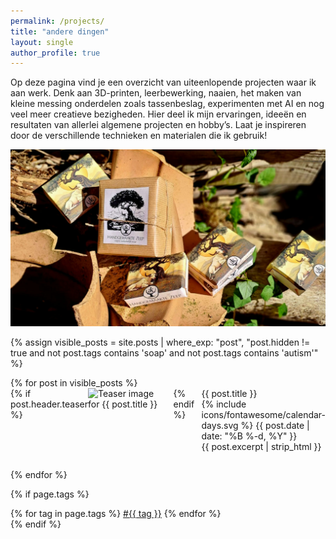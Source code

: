 ```yaml
---
permalink: /projects/
title: "andere dingen"
layout: single
author_profile: true
---
```


Op deze pagina vind je een overzicht van uiteenlopende projecten waar ik aan werk. Denk aan 3D-printen, leerbewerking, naaien, het maken van kleine messing onderdelen zoals tassenbeslag, experimenten met AI en nog veel meer creatieve bezigheden. Hier deel ik mijn ervaringen, ideeën en resultaten van allerlei algemene projecten en hobby’s. Laat je inspireren door de verschillende technieken en materialen die ik gebruik!

![zeep verpakkingen](/assets/images/zeep1.jpg "mooie zeepjes")

{% assign visible_posts = site.posts | where_exp: "post", "post.hidden != true and not post.tags contains 'soap' and not post.tags contains 'autism'" %}
<div class="custom-list-container" style="box-sizing: border-box; width: 100%;">
<ul style="list-style-type: none; padding: 0; margin: 0; box-sizing: border-box;">
{% for post in visible_posts %}
    <li style="margin-bottom: 2em; box-sizing: border-box;">
        <a href="{{ post.url }}" style="text-decoration:none;">
            <div style="display: flex; align-items: flex-start; box-sizing: border-box;">
                {% if post.header.teaser %}
                    <img src="{{ post.header.teaser }}" alt="Teaser image for {{ post.title }}" style="max-width:200px; height:auto; margin-right:1em; box-sizing: border-box; object-fit: contain; display: block;">
                {% endif %}
                <div style="box-sizing: border-box; flex: 1; display: flex; flex-direction: column; justify-content: flex-start;">
                    <div class="custom-post-title">{{ post.title }}</div>
                    <div id="custom-post-date">
                        <span class="icon-calendar" aria-hidden="true">{% include icons/fontawesome/calendar-days.svg %}</span>
                        {{ post.date | date: "%B %-d, %Y" }}
                    </div>
                    <div class="custom-post-excerpt">{{ post.excerpt | strip_html }}</div>
                </div>
            </div>
        </a>
    </li>
{% endfor %}
</ul>
</div>

{% if page.tags %}
  <div class="post-tags">
    {% for tag in page.tags %}
      <a href="{{ '/tag/' | append: tag | slugify | append: '/' | relative_url }}" class="post-tag">#{{ tag }}</a>
    {% endfor %}
  </div>
{% endif %}
